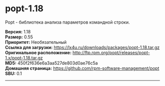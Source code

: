 # popt-1.18

Popt - библиотека анализа параметров командной строки.

**Версия:** 1.18
<br />
**Размер:** 0.55
<br />
**Приоритет:** Необязательный
<br />
**Ссылка для загрузки:** https://lx4u.ru/downloads/packages/popt-1.18.tar.gz
<br />
**Оригинальное расположение:** http://ftp.rpm.org/popt/releases/popt-1.x/popt-1.18.tar.gz
<br />
**MD5:** 450f2f636e6a3aa527de803d0ae76c5a
<br />
**Домашняя страница:** https://github.com/rpm-software-management/popt
        <br />**SBU:** 0.1

***
            